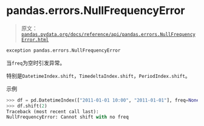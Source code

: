 # pandas.errors.NullFrequencyError

> 原文：[`pandas.pydata.org/docs/reference/api/pandas.errors.NullFrequencyError.html`](https://pandas.pydata.org/docs/reference/api/pandas.errors.NullFrequencyError.html)

```py
exception pandas.errors.NullFrequencyError
```

当`freq`为空时引发异常。

特别是`DatetimeIndex.shift`，`TimedeltaIndex.shift`，`PeriodIndex.shift`。

示例

```py
>>> df = pd.DatetimeIndex(["2011-01-01 10:00", "2011-01-01"], freq=None)
>>> df.shift(2)
Traceback (most recent call last):
NullFrequencyError: Cannot shift with no freq 
```
